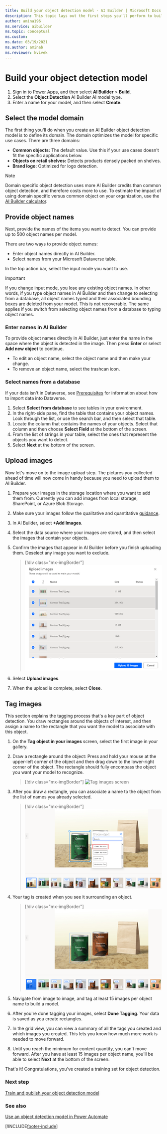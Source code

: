 ```yaml
---
title: Build your object detection model - AI Builder | Microsoft Docs
description: This topic lays out the first steps you'll perform to build an object detection AI model. 
author: amina196
ms.service: aibuilder
ms.topic: conceptual
ms.custom: 
ms.date: 03/19/2021
ms.author: aminab
ms.reviewer: kvivek
---
```


# Build your object detection model

1. Sign in to [Power Apps](https://make.powerapps.com), and then select **AI Builder** > **Build**.
1. Select the **Object Detection** AI Builder AI model type.
1. Enter a name for your model, and then select **Create**.

## Select the model domain

The first thing you'll do when you create an AI Builder object detection model is to define its domain. The domain optimizes the model for specific use cases. There are three domains:

- **Common objects:** The default value. Use this if your use cases doesn't fit the specific applications below.
- **Objects on retail shelves:** Detects products densely packed on shelves.
- **Brand logo:** Optimized for logo detection.

> [!NOTE]
> Domain specific object detection uses more AI Builder credits than common object detection, and therefore costs more to use. To estimate the impact of using domain specific versus common object on your organization, use the [AI Builder calculator](https://powerapps.microsoft.com/ai-builder-calculator/).

## Provide object names

Next, provide the names of the items you want to detect. You can provide up to 500 object names per model.

There are two ways to provide object names:

- Enter object names directly in AI Builder.
- Select names from your Microsoft Dataverse table.

In the top action bar, select the input mode you want to use.

> [!IMPORTANT]
> If you change input mode, you lose any existing object names. In other words, if you type object names in AI Builder and then change to selecting from a database, all object names typed and their associated bounding boxes are deleted from your model. This is not recoverable. The same applies if you switch from selecting object names from a database to typing object names.

### Enter names in AI Builder

To provide object names directly in AI Builder, just enter the name in the space where the object is detected in the image. Then press **Enter** or select **Add new object** to continue.

- To edit an object name, select the object name and then make your change.
- To remove an object name, select the trashcan icon.

### Select names from a database

If your data isn't in Dataverse, see [Prerequisites](build-model.md#prerequisites) for information about how to import data into Dataverse.

1. Select **Select from database** to see tables in your environment.
2. In the right-side pane, find the table that contains your object names. Look through the list, or use the search bar, and then select that table.
3. Locate the column that contains the names of your objects. Select that column and then choose **Select Field** at the bottom of the screen.
4. From the list of strings in your table, select the ones that represent the objects you want to detect. 
5. Select **Next** at the bottom of the screen.

## Upload images

Now let's move on to the image upload step. The pictures you collected ahead of time will now come in handy because you need to upload them to AI Builder.

1. Prepare your images in the storage location where you want to add them from. Currently you can add images from local storage, SharePoint, or Azure Blob Storage.
1. Make sure your images follow the qualitative and quantitative [guidance](collect-images.md).
1. In AI Builder, select **+Add Images**.
1. Select the data source where your images are stored, and then select the images that contain your objects.
1. Confirm the images that appear in AI Builder before you finish uploading them. Deselect any image you want to exclude.

   > [!div class="mx-imgBorder"]
   > ![Select images screen](media/select-images.png "Select images screen")

1. Select **Upload images**.
1. When the upload is complete, select **Close**.

## Tag images

This section explains the tagging process that's a key part of object detection. You draw rectangles around the objects of interest, and then assign a name to the rectangle that you want the model to associate with this object.

1. On the **Tag object in your images** screen, select the first image in your gallery.
1. Draw a rectangle around the object: Press and hold your mouse at the upper-left corner of the object and then drag down to the lower-right corner of the object. The rectangle should fully encompass the object you want your model to recognize.

   > [!div class="mx-imgBorder"]
   > ![Tag images screen](media/tag-images.png "Tag images screen")

1. After you draw a rectangle, you can associate a name to the object from the list of names you already selected.

   > [!div class="mx-imgBorder"]
   > ![Associate name screen](media/tag-image-associate-name.png "Associate name screen")

1. Your tag is created when you see it surrounding an object.

   > [!div class="mx-imgBorder"]
   > ![Tag created screen](media/tag-created.png "Tag created screen")

1. Navigate from image to image, and tag at least 15 images per object name to build a model.
1. After you're done tagging your images, select **Done Tagging**. Your data is saved as you create rectangles.
1. In the grid view, you can view a summary of all the tags you created and which images you created. This lets you know how much more work is needed to move forward.
1. Until you reach the minimum for content quantity, you can't move forward. After you have at least 15 images per object name, you'll be able to select **Next** at the bottom of the screen.

That's it! Congratulations, you've created a training set for object detection.

### Next step

[Train and publish your object detection model](object-detection-train-model.md)

### See also

[Use an object detection model in Power Automate](object-detection-model-in-flow.md) 


[!INCLUDE[footer-include](includes/footer-banner.md)]